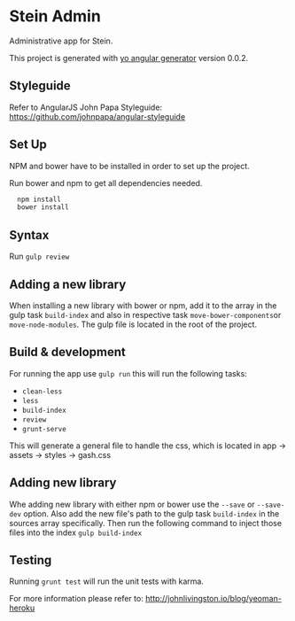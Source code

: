 # Stein Admin

Administrative app for Stein.

This project is generated with [yo angular generator](https://github.com/yeoman/generator-angular)
version 0.0.2.

## Styleguide
Refer to AngularJS John Papa Styleguide: https://github.com/johnpapa/angular-styleguide

## Set Up
NPM and bower have to be installed in order to set up the project.

Run bower and npm to get all dependencies needed.
```sh
  npm install
  bower install
```

## Syntax
Run `gulp review`

## Adding a new library
When installing a new library with bower or npm, add it to the array in the gulp task `build-index` and also in respective task `move-bower-components`or `move-node-modules`.
The gulp file is located in the root of the project.

## Build & development
For running the app use `gulp run` this will run the following tasks:
* `clean-less`
* `less`
* `build-index`
* `review`
* `grunt-serve`

This will generate a general file to handle the css, which is located in app -> assets -> styles -> gash.css

## Adding new library
Whe adding new library with either npm or bower use the `--save` or `--save-dev` option.
Also add the new file's path to the gulp task `build-index` in the sources array specifically.
Then run the following command to inject those files into the index `gulp build-index`

## Testing
Running `grunt test` will run the unit tests with karma.

For more information please refer to:
http://johnlivingston.io/blog/yeoman-heroku
